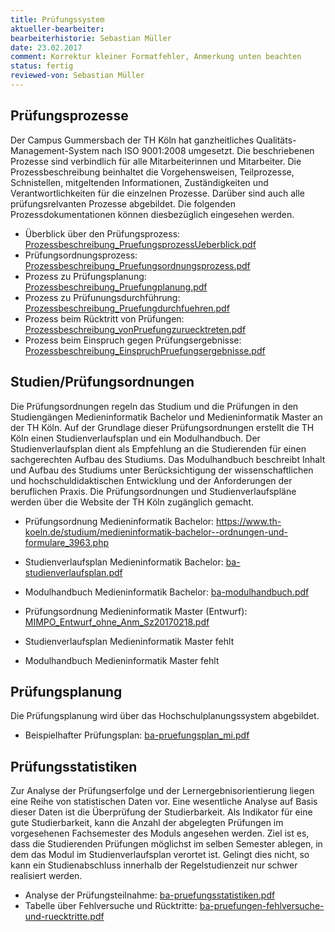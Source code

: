 ```yaml
---
title: Prüfungssystem
aktueller-bearbeiter: 
bearbeiterhistorie: Sebastian Müller
date: 23.02.2017
comment: Korrektur kleiner Formatfehler, Anmerkung unten beachten 
status: fertig
reviewed-von: Sebastian Müller
---
```


## Prüfungsprozesse

Der Campus Gummersbach der TH Köln hat ganzheitliches Qualitäts-Management-System nach ISO 9001:2008 umgesetzt. Die beschriebenen Prozesse sind verbindlich für alle Mitarbeiterinnen und Mitarbeiter. Die Prozessbeschreibung beinhaltet die Vorgehensweisen, Teilprozesse, Schnistellen, mitgeltenden Informationen, Zuständigkeiten und Verantwortlichkeiten für die einzelnen Prozesse. Darüber sind auch alle prüfungsrelvanten Prozesse abgebildet. Die folgenden Prozessdokumentationen können diesbezüglich eingesehen werden.

- Überblick über den Prüfungsprozess: <a href="../anhaenge/Prozessbeschreibung_PruefungsprozessUeberblick.pdf">Prozessbeschreibung_PruefungsprozessUeberblick.pdf</a>
- Prüfungsordnungsprozess: <a href="../anhaenge/Prozessbeschreibung_Pruefungsordnungsprozess.pdf">Prozessbeschreibung_Pruefungsordnungsprozess.pdf</a>
- Prozess zu Prüfungsplanung: <a href="../anhaenge/Prozessbeschreibung_Pruefungplanung.pdf">Prozessbeschreibung_Pruefungplanung.pdf</a>
- Prozess zu Prüfunungsdurchführung: <a href="../anhaenge/Prozessbeschreibung_Pruefungdurchfuehren.pdf">Prozessbeschreibung_Pruefungdurchfuehren.pdf</a>
- Prozess beim Rücktritt von Prüfungen: <a href="../anhaenge/Prozessbeschreibung_vonPruefungzuruecktreten.pdf">Prozessbeschreibung_vonPruefungzuruecktreten.pdf</a>
- Prozess beim Einspruch gegen Prüfungsergebnisse: <a href="../anhaenge/Prozessbeschreibung_EinspruchPruefungsergebnisse.pdf">Prozessbeschreibung_EinspruchPruefungsergebnisse.pdf</a>


## Studien/Prüfungsordnungen

Die Prüfungsordnungen regeln das Studium und die Prüfungen in den Studiengängen Medieninformatik Bachelor und Medieninformatik Master an der TH Köln. Auf der Grundlage dieser Prüfungsordnungen erstellt die TH Köln einen Studienverlaufsplan und ein Modulhandbuch. Der Studienverlaufsplan dient als Empfehlung an die Studierenden für einen sachgerechten Aufbau des Studiums. Das Modulhandbuch beschreibt Inhalt und Aufbau des Studiums unter Berücksichtigung der wissenschaftlichen und hochschuldidaktischen Entwicklung und der Anforderungen der beruflichen Praxis. Die Prüfungsordnungen und Studienverlaufspläne werden über die Website der TH Köln zugänglich gemacht.

- Prüfungsordnung Medieninformatik Bachelor: <a href="https://www.th-koeln.de/studium/medieninformatik-bachelor--ordnungen-und-formulare_3963.php">https://www.th-koeln.de/studium/medieninformatik-bachelor--ordnungen-und-formulare_3963.php</a>
- Studienverlaufsplan Medieninformatik Bachelor: <a href="../anhaenge/ba-studienverlaufsplan.pdf">ba-studienverlaufsplan.pdf</a>
- Modulhandbuch Medieninformatik Bachelor: <a href="../anhaenge/ba-modulhandbuch.pdf">ba-modulhandbuch.pdf</a>

- Prüfungsordnung Medieninformatik Master (Entwurf): <a href="../anhaenge/MIMPO_Entwurf_ohne_Anm_Sz20170218.pdf">MIMPO_Entwurf_ohne_Anm_Sz20170218.pdf</a>
- Studienverlaufsplan Medieninformatik Master fehlt
- Modulhandbuch Medieninformatik Master fehlt

## Prüfungsplanung

Die Prüfungsplanung wird über das Hochschulplanungssystem abgebildet. 

- Beispielhafter Prüfungsplan: <a href="../anhaenge/ba-pruefungsplan_mi.pdf">ba-pruefungsplan_mi.pdf</a>

## Prüfungsstatistiken

Zur Analyse der Prüfungserfolge und der Lernergebnisorientierung liegen eine Reihe von statistischen Daten vor. Eine wesentliche Analyse auf Basis dieser Daten ist die Überprüfung der Studierbarkeit. Als Indikator für eine gute Studierbarkeit, kann die Anzahl der abgelegten Prüfungen im vorgesehenen Fachsemester des Moduls angesehen werden. Ziel ist es, dass die Studierenden Prüfungen möglichst im selben Semester ablegen, in dem das Modul im Studienverlaufsplan verortet ist. Gelingt dies nicht, so kann ein Studienabschluss innerhalb der Regelstudienzeit nur schwer realisiert werden.

- Analyse der Prüfungsteilnahme: <a href="../anhaenge/ba-pruefungsplan_mi.pdf">ba-pruefungsstatistiken.pdf</a>
- Tabelle über Fehlversuche und Rücktritte: <a href="../anhaenge/ba-pruefungen-fehlversuche-und-ruecktritte.pdf">ba-pruefungen-fehlversuche-und-ruecktritte.pdf</a>
